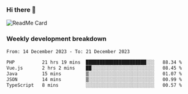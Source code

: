 ### Hi there 👋

<!--
**itzcy/itzcy** is a ✨ _special_ ✨ repository because its `README.md` (this file) appears on your GitHub profile.

Here are some ideas to get you started:

- 🔭 I’m currently working on ...
- 🌱 I’m currently learning ...
- 👯 I’m looking to collaborate on ...
- 🤔 I’m looking for help with ...
- 💬 Ask me about ...
- 📫 How to reach me: ...
- 😄 Pronouns: ...
- ⚡ Fun fact: ...
-->
![ReadMe Card](https://github-readme-stats.vercel.app/api?username=itzcy&show_icons=true&title_color=2d3198&icon_color=797cb8&text_color=24292e&bg_color=f6f8fa)

### Weekly development breakdown
<!--START_SECTION:waka-->

```txt
From: 14 December 2023 - To: 21 December 2023

PHP          21 hrs 19 mins  ██████████████████████░░░   88.34 %
Vue.js       2 hrs 2 mins    ██░░░░░░░░░░░░░░░░░░░░░░░   08.45 %
Java         15 mins         ▒░░░░░░░░░░░░░░░░░░░░░░░░   01.07 %
JSON         14 mins         ▒░░░░░░░░░░░░░░░░░░░░░░░░   00.99 %
TypeScript   8 mins          ░░░░░░░░░░░░░░░░░░░░░░░░░   00.57 %
```

<!--END_SECTION:waka-->

